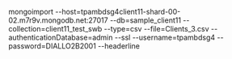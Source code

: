 mongoimport --host=tpambdsg4client11-shard-00-02.m7r9v.mongodb.net:27017 --db=sample_client11 --collection=client11_test_swb --type=csv --file=Clients_3.csv --authenticationDatabase=admin --ssl --username=tpambdsg4 --password=DIALLO2B2001 --headerline